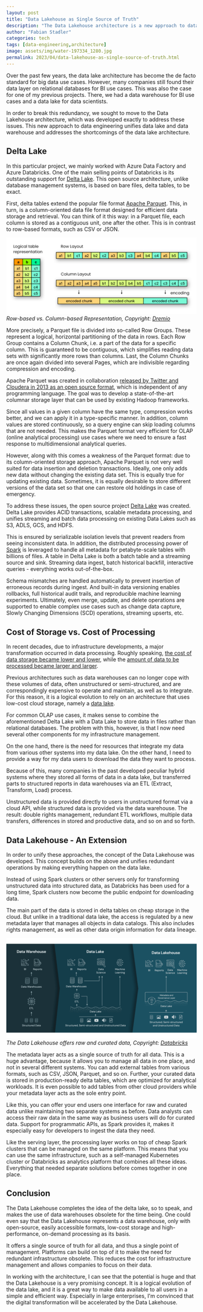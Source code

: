 ```yaml
---
layout: post
title: "Data Lakehouse as Single Source of Truth"
description: "The Data Lakehouse architecture is a new approach to data engineering that addresses these issues and unifies data lake and data warehouse."
author: "Fabian Stadler"
categories: tech
tags: [data-engineering,architecture]
image: assets/img/water-197334_1280.jpg
permalink: 2023/04/data-lakehouse-as-single-source-of-truth.html
---
```


Over the past few years, the data lake architecture has become the de facto standard for big data use cases. However, many companies still found their data layer on relational databases for BI use cases. This was also the case for one of my previous projects. There, we had a data warehouse for BI use cases and a data lake for data scientists.

In order to break this redundancy, we sought to move to the Data Lakehouse architecture, which was developed exactly to address these issues. This new approach to data engineering unifies data lake and data warehouse and addresses the shortcomings of the data lake architecture.

## Delta Lake

In this particular project, we mainly worked with Azure Data Factory and Azure Databricks. One of the main selling points of Databricks is its outstanding support for [Delta Lake](https://docs.databricks.com/delta/index.html). This open source architecture, unlike database management systems, is based on bare files, delta tables, to be exact.

First, delta tables extend the popular file format [Apache Parquet](https://parquet.apache.org/). This, in turn, is a column-oriented data file format designed for efficient data storage and retrieval. You can think of it this way: in a Parquet file, each column is stored as a contiguous unit, one after the other. This is in contrast to row-based formats, such as CSV or JSON.

![](/assets/img/parquet.png)
_Row-based vs. Column-based Representation, Copyright: [Dremio](https://www.dremio.com/resources/guides/intro-apache-parquet/)_

More precisely, a Parquet file is divided into so-called Row Groups. These represent a logical, horizontal partitioning of the data in rows. Each Row Group contains a Column Chunk, i.e. a part of the data for a specific column. This is guaranteed to be contiguous, which simplifies reading data sets with significantly more rows than columns. Last, the Column Chunks are once again divided into several Pages, which are indivisible regarding compression and encoding.

Apache Parquet was created in collaboration [released by Twitter and Cloudera in 2013 as an open source format](https://blog.twitter.com/engineering/en_us/a/2013/announcing-parquet-10-columnar-storage-for-hadoop), which is independent of any programming language. The goal was to develop a state-of-the-art columnar storage layer that can be used by existing Hadoop frameworks.

Since all values in a given column have the same type, compression works better, and we can apply it in a type-specific manner. In addition, column values are stored continuously, so a query engine can skip loading columns that are not needed. This makes the Parquet format very efficient for OLAP (online analytical processing) use cases where we need to ensure a fast response to multidimensional analytical queries.

However, along with this comes a weakness of the Parquet format: due to its column-oriented storage approach, Apache Parquet is not very well suited for data insertion and deletion transactions. Ideally, one only adds new data without changing the existing data set. This is equally true for updating existing data. Sometimes, it is equally desirable to store different versions of the data set so that one can restore old holdings in case of emergency.

To address these issues, the open source project [Delta Lake](https://docs.delta.io/latest/delta-intro.html) was created. Delta Lake provides ACID transactions, scalable metadata processing, and unifies streaming and batch data processing on existing Data Lakes such as S3, ADLS, GCS, and HDFS.

This is ensured by serializable isolation levels that prevent readers from seeing inconsistent data. In addition, the distributed processing power of [Spark](https://spark.apache.org/) is leveraged to handle all metadata for petabyte-scale tables with billions of files. A table in Delta Lake is both a batch table and a streaming source and sink. Streaming data ingest, batch historical backfill, interactive queries - everything works out-of-the-box.

Schema mismatches are handled automatically to prevent insertion of erroneous records during ingest. And built-in data versioning enables rollbacks, full historical audit trails, and reproducible machine learning experiments. Ultimately, even merge, update, and delete operations are supported to enable complex use cases such as change data capture, Slowly Changing Dimensions (SCD) operations, streaming upserts, etc.

## Cost of Storage vs. Cost of Processing

In recent decades, due to infrastructure developments, a major transformation occurred in data processing. Roughly speaking, [the cost of data storage became lower and lower](https://ourworldindata.org/grapher/historical-cost-of-computer-memory-and-storage?country=~OWID_WRL), while the [amount of data to be processed became larger and larger](https://www.statista.com/statistics/871513/worldwide-data-created/).

Previous architectures such as data warehouses can no longer cope with these volumes of data, often unstructured or semi-structured, and are correspondingly expensive to operate and maintain, as well as to integrate. For this reason, it is a logical evolution to rely on an architecture that uses low-cost cloud storage, namely a [data lake](https://aws.amazon.com/en/big-data/datalakes-and-analytics/what-is-a-data-lake/).

For common OLAP use cases, it makes sense to combine the aforementioned Delta Lake with a Data Lake to store data in files rather than relational databases. The problem with this, however, is that I now need several other components for my infrastructure management.

On the one hand, there is the need for resources that integrate my data from various other systems into my data lake. On the other hand, I need to provide a way for my data users to download the data they want to process.

Because of this, many companies in the past developed peculiar hybrid systems where they stored all forms of data in a data lake, but transferred parts to structured reports in data warehouses via an ETL (Extract, Transform, Load) process.

Unstructured data is provided directly to users in unstructured format via a cloud API, while structured data is provided via the data warehouse. The result: double rights management, redundant ETL workflows, multiple data transfers, differences in stored and productive data, and so on and so forth. 

## Data Lakehouse - An Extension

In order to unify these approaches, the concept of the Data Lakehouse was developed. This concept builds on the above and unifies redundant operations by making everything happen on the data lake.

Instead of using Spark clusters or other servers only for transforming unstructured data into structured data, as Databricks has been used for a long time, Spark clusters now become the public endpoint for downloading data.

The main part of the data is stored in delta tables on cheap storage in the cloud. But unlike in a traditional data lake, the access is regulated by a new metadata layer that manages all objects in data catalogs. This also includes rights management, as well as other data origin information for data lineage. 

![](/assets/img/data-lakehouse-new-1024x538.png)
_The Data Lakehouse offers raw and curated data, Copyright: [Databricks](https://www.databricks.com/blog/2020/01/30/what-is-a-data-lakehouse.html)_

The metadata layer acts as a single source of truth for all data. This is a huge advantage, because it allows you to manage all data in one place, and not in several different systems. You can add external tables from various formats, such as CSV, JSON, Parquet, and so on. Further, your curated data is stored in production-ready delta tables, which are optimized for analytical workloads. It is even possible to add tables from other cloud providers while your metadata layer acts as the sole entry point.

Like this, you can offer your end users one interface for raw and curated data unlike maintaining two separate systems as before. Data analysts can access their raw data in the same way as business users will do for curated data. Support for programmatic APIs, as Spark provides it, makes it especially easy for developers to ingest the data they need.

Like the serving layer, the processing layer works on top of cheap Spark clusters that can be managed on the same platform. This means that you can use the same infrastructure, such as a self-managed Kubernetes cluster or Databricks as analytics platform that combines all these ideas. Everything that needed separate solutions before comes together in one place.

## Conclusion

The Data Lakehouse completes the idea of the delta lake, so to speak, and makes the use of data warehouses obsolete for the time being. One could even say that the Data Lakehouse represents a data warehouse, only with open-source, easily accessible formats, low-cost storage and high-performance, on-demand processing as its basis.

It offers a single source of truth for all data, and thus a single point of management. Platforms can build on top of it to make the need for redundant infrastructure obsolete. This reduces the cost for infrastructure management and allows companies to focus on their data.

In working with the architecture, I can see that the potential is huge and that the Data Lakehouse is a very promising concept. It is a logical evolution of the data lake, and it is a great way to make data available to all users in a simple and efficient way. Especially in large enterprises, I'm convinced that the digital transformation will be accelerated by the Data Lakehouse.
